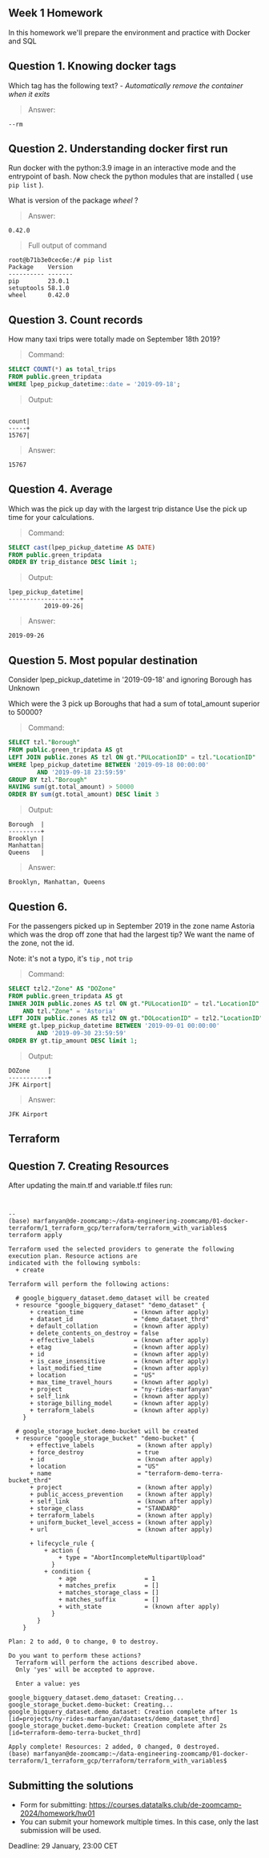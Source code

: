 ## Week 1 Homework

In this homework we'll prepare the environment and practice with Docker and SQL


## Question 1. Knowing docker tags

Which tag has the following text? - *Automatically remove the container when it exits* 


>Answer:
```
--rm
```



## Question 2. Understanding docker first run 

Run docker with the python:3.9 image in an interactive mode and the entrypoint of bash.
Now check the python modules that are installed ( use ```pip list``` ). 

What is version of the package *wheel* ?

>Answer:
```
0.42.0
```
>Full output of command
```
root@b71b3e0cec6e:/# pip list
Package    Version
---------- -------
pip        23.0.1
setuptools 58.1.0
wheel      0.42.0
```



## Question 3. Count records 

How many taxi trips were totally made on September 18th 2019?


>Command:

```sql
SELECT COUNT(*) as total_trips
FROM public.green_tripdata
WHERE lpep_pickup_datetime::date = '2019-09-18';
```

>Output:
```

count|
-----+
15767|
```

>Answer:
```
15767
```

## Question 4. Average

Which was the pick up day with the largest trip distance
Use the pick up time for your calculations.

>Command:

```sql
SELECT cast(lpep_pickup_datetime AS DATE)
FROM public.green_tripdata
ORDER BY trip_distance DESC limit 1;
```

>Output:

```
lpep_pickup_datetime|
--------------------+
          2019-09-26|
```

>Answer:

```
2019-09-26
```


## Question 5. Most popular destination

Consider lpep_pickup_datetime in '2019-09-18' and ignoring Borough has Unknown

Which were the 3 pick up Boroughs that had a sum of total_amount superior to 50000?

>Command:

```sql
SELECT tzl."Borough"
FROM public.green_tripdata AS gt
LEFT JOIN public.zones AS tzl ON gt."PULocationID" = tzl."LocationID"
WHERE lpep_pickup_datetime BETWEEN '2019-09-18 00:00:00'
		AND '2019-09-18 23:59:59'
GROUP BY tzl."Borough"
HAVING sum(gt.total_amount) > 50000
ORDER BY sum(gt.total_amount) DESC limit 3
```

>Output:

```
Borough  |
---------+
Brooklyn |
Manhattan|
Queens   |
```

>Answer:

```
Brooklyn, Manhattan, Queens
```


## Question 6. 

For the passengers picked up in September 2019 in the zone name Astoria which was the drop off zone that had the largest tip?
We want the name of the zone, not the id.

Note: it's not a typo, it's `tip` , not `trip`

>Command:

```sql
SELECT tzl2."Zone" AS "DOZone"
FROM public.green_tripdata AS gt
INNER JOIN public.zones AS tzl ON gt."PULocationID" = tzl."LocationID"
	AND tzl."Zone" = 'Astoria'
LEFT JOIN public.zones AS tzl2 ON gt."DOLocationID" = tzl2."LocationID"
WHERE gt.lpep_pickup_datetime BETWEEN '2019-09-01 00:00:00'
		AND '2019-09-30 23:59:59'
ORDER BY gt.tip_amount DESC limit 1;
```

>Output:

```
DOZone     |
-----------+
JFK Airport|
```

>Answer:

```
JFK Airport
```

## Terraform


## Question 7. Creating Resources

After updating the main.tf and variable.tf files run:



```


--
(base) marfanyan@de-zoomcamp:~/data-engineering-zoomcamp/01-docker-terraform/1_terraform_gcp/terraform/terraform_with_variables$ terraform apply

Terraform used the selected providers to generate the following execution plan. Resource actions are
indicated with the following symbols:
  + create

Terraform will perform the following actions:

  # google_bigquery_dataset.demo_dataset will be created
  + resource "google_bigquery_dataset" "demo_dataset" {
      + creation_time              = (known after apply)
      + dataset_id                 = "demo_dataset_thrd"
      + default_collation          = (known after apply)
      + delete_contents_on_destroy = false
      + effective_labels           = (known after apply)
      + etag                       = (known after apply)
      + id                         = (known after apply)
      + is_case_insensitive        = (known after apply)
      + last_modified_time         = (known after apply)
      + location                   = "US"
      + max_time_travel_hours      = (known after apply)
      + project                    = "ny-rides-marfanyan"
      + self_link                  = (known after apply)
      + storage_billing_model      = (known after apply)
      + terraform_labels           = (known after apply)
    }

  # google_storage_bucket.demo-bucket will be created
  + resource "google_storage_bucket" "demo-bucket" {
      + effective_labels            = (known after apply)
      + force_destroy               = true
      + id                          = (known after apply)
      + location                    = "US"
      + name                        = "terraform-demo-terra-bucket_thrd"
      + project                     = (known after apply)
      + public_access_prevention    = (known after apply)
      + self_link                   = (known after apply)
      + storage_class               = "STANDARD"
      + terraform_labels            = (known after apply)
      + uniform_bucket_level_access = (known after apply)
      + url                         = (known after apply)

      + lifecycle_rule {
          + action {
              + type = "AbortIncompleteMultipartUpload"
            }
          + condition {
              + age                   = 1
              + matches_prefix        = []
              + matches_storage_class = []
              + matches_suffix        = []
              + with_state            = (known after apply)
            }
        }
    }

Plan: 2 to add, 0 to change, 0 to destroy.

Do you want to perform these actions?
  Terraform will perform the actions described above.
  Only 'yes' will be accepted to approve.

  Enter a value: yes

google_bigquery_dataset.demo_dataset: Creating...
google_storage_bucket.demo-bucket: Creating...
google_bigquery_dataset.demo_dataset: Creation complete after 1s [id=projects/ny-rides-marfanyan/datasets/demo_dataset_thrd]
google_storage_bucket.demo-bucket: Creation complete after 2s [id=terraform-demo-terra-bucket_thrd]

Apply complete! Resources: 2 added, 0 changed, 0 destroyed.
(base) marfanyan@de-zoomcamp:~/data-engineering-zoomcamp/01-docker-terraform/1_terraform_gcp/terraform/terraform_with_variables$
```

## Submitting the solutions

* Form for submitting: https://courses.datatalks.club/de-zoomcamp-2024/homework/hw01
* You can submit your homework multiple times. In this case, only the last submission will be used. 

Deadline: 29 January, 23:00 CET